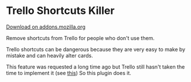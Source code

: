 # Trello Shortcuts Killer

[Download on addons.mozilla.org](https://addons.mozilla.org/fr/firefox/addon/trello-shortcuts-killer/)


Remove shortcuts from Trello for people who don't use them.

Trello shortcuts can be dangerous because they are very easy to make by mistake and can heavily alter cards.

This feature was requested a long time ago but Trello still hasn't taken the time to implement it (see [this](https://community.atlassian.com/t5/Trello-questions/Is-it-possible-to-modify-or-disable-keyboard-shortcuts/qaq-p/589535))
So this plugin does it.

